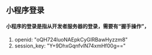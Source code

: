 ## 小程序登录

#### 小程序的登录是指从开发者服务器的登录，需要有“握手操作”，

1. openid: "oQH724luoNAEpkCyGlRBawHyzzm8"
2. session_key: "Y+9DhxGqnfvlN74xmHf00g=="